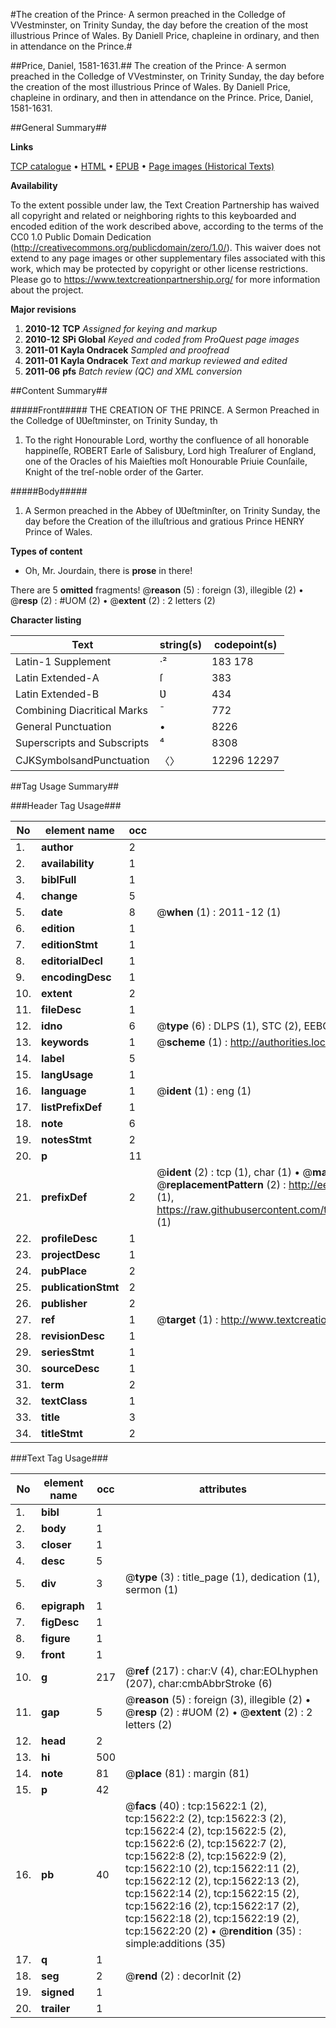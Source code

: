 #The creation of the Prince· A sermon preached in the Colledge of VVestminster, on Trinity Sunday, the day before the creation of the most illustrious Prince of Wales. By Daniell Price, chapleine in ordinary, and then in attendance on the Prince.#

##Price, Daniel, 1581-1631.##
The creation of the Prince· A sermon preached in the Colledge of VVestminster, on Trinity Sunday, the day before the creation of the most illustrious Prince of Wales. By Daniell Price, chapleine in ordinary, and then in attendance on the Prince.
Price, Daniel, 1581-1631.

##General Summary##

**Links**

[TCP catalogue](http://www.ota.ox.ac.uk/tcp/)  • 
[HTML](http://tei.it.ox.ac.uk/tcp/Texts-HTML/free/A10/A10044.html)  • 
[EPUB](http://tei.it.ox.ac.uk/tcp/Texts-EPUB/free/A10/A10044.epub) • 
[Page images (Historical Texts)](https://historicaltexts.jisc.ac.uk/eebo-99850420e)

**Availability**

To the extent possible under law, the Text Creation Partnership has waived all copyright and related or neighboring rights to this keyboarded and encoded edition of the work described above, according to the terms of the CC0 1.0 Public Domain Dedication (http://creativecommons.org/publicdomain/zero/1.0/). This waiver does not extend to any page images or other supplementary files associated with this work, which may be protected by copyright or other license restrictions. Please go to https://www.textcreationpartnership.org/ for more information about the project.

**Major revisions**

1. __2010-12__ __TCP__ *Assigned for keying and markup*
1. __2010-12__ __SPi Global__ *Keyed and coded from ProQuest page images*
1. __2011-01__ __Kayla Ondracek__ *Sampled and proofread*
1. __2011-01__ __Kayla Ondracek__ *Text and markup reviewed and edited*
1. __2011-06__ __pfs__ *Batch review (QC) and XML conversion*

##Content Summary##

#####Front#####
THE CREATION OF THE PRINCE. A Sermon Preached in the Colledge of ƲƲeſtminster, on Trinity Sunday, th
1. To the right Honourable Lord, worthy the confluence of all honorable happineſſe, ROBERT Earle of Salisbury, Lord high Treaſurer of England, one of the Oracles of his Maieſties moſt Honourable Priuie Counſaile, Knight of the treſ-noble order of the Garter.

#####Body#####

1. A Sermon preached in the Abbey of ƲƲeſtminſter, on Trinity Sunday, the day before the Creation of the illuſtrious and gratious Prince HENRY Prince of Wales.

**Types of content**

  * Oh, Mr. Jourdain, there is **prose** in there!

There are 5 **omitted** fragments! 
 @__reason__ (5) : foreign (3), illegible (2)  •  @__resp__ (2) : #UOM (2)  •  @__extent__ (2) : 2 letters (2)

**Character listing**


|Text|string(s)|codepoint(s)|
|---|---|---|
|Latin-1 Supplement|·²|183 178|
|Latin Extended-A|ſ|383|
|Latin Extended-B|Ʋ|434|
|Combining             Diacritical Marks|̄|772|
|General Punctuation|•|8226|
|Superscripts             and Subscripts|⁴|8308|
|CJKSymbolsandPunctuation|〈〉|12296 12297|

##Tag Usage Summary##

###Header Tag Usage###

|No|element name|occ|attributes|
|---|---|---|---|
|1.|__author__|2||
|2.|__availability__|1||
|3.|__biblFull__|1||
|4.|__change__|5||
|5.|__date__|8| @__when__ (1) : 2011-12 (1)|
|6.|__edition__|1||
|7.|__editionStmt__|1||
|8.|__editorialDecl__|1||
|9.|__encodingDesc__|1||
|10.|__extent__|2||
|11.|__fileDesc__|1||
|12.|__idno__|6| @__type__ (6) : DLPS (1), STC (2), EEBO-CITATION (1), PROQUEST (1), VID (1)|
|13.|__keywords__|1| @__scheme__ (1) : http://authorities.loc.gov/ (1)|
|14.|__label__|5||
|15.|__langUsage__|1||
|16.|__language__|1| @__ident__ (1) : eng (1)|
|17.|__listPrefixDef__|1||
|18.|__note__|6||
|19.|__notesStmt__|2||
|20.|__p__|11||
|21.|__prefixDef__|2| @__ident__ (2) : tcp (1), char (1)  •  @__matchPattern__ (2) : ([0-9\-]+):([0-9IVX]+) (1), (.+) (1)  •  @__replacementPattern__ (2) : http://eebo.chadwyck.com/downloadtiff?vid=$1&page=$2 (1), https://raw.githubusercontent.com/textcreationpartnership/Texts/master/tcpchars.xml#$1 (1)|
|22.|__profileDesc__|1||
|23.|__projectDesc__|1||
|24.|__pubPlace__|2||
|25.|__publicationStmt__|2||
|26.|__publisher__|2||
|27.|__ref__|1| @__target__ (1) : http://www.textcreationpartnership.org/docs/. (1)|
|28.|__revisionDesc__|1||
|29.|__seriesStmt__|1||
|30.|__sourceDesc__|1||
|31.|__term__|2||
|32.|__textClass__|1||
|33.|__title__|3||
|34.|__titleStmt__|2||


###Text Tag Usage###

|No|element name|occ|attributes|
|---|---|---|---|
|1.|__bibl__|1||
|2.|__body__|1||
|3.|__closer__|1||
|4.|__desc__|5||
|5.|__div__|3| @__type__ (3) : title_page (1), dedication (1), sermon (1)|
|6.|__epigraph__|1||
|7.|__figDesc__|1||
|8.|__figure__|1||
|9.|__front__|1||
|10.|__g__|217| @__ref__ (217) : char:V (4), char:EOLhyphen (207), char:cmbAbbrStroke (6)|
|11.|__gap__|5| @__reason__ (5) : foreign (3), illegible (2)  •  @__resp__ (2) : #UOM (2)  •  @__extent__ (2) : 2 letters (2)|
|12.|__head__|2||
|13.|__hi__|500||
|14.|__note__|81| @__place__ (81) : margin (81)|
|15.|__p__|42||
|16.|__pb__|40| @__facs__ (40) : tcp:15622:1 (2), tcp:15622:2 (2), tcp:15622:3 (2), tcp:15622:4 (2), tcp:15622:5 (2), tcp:15622:6 (2), tcp:15622:7 (2), tcp:15622:8 (2), tcp:15622:9 (2), tcp:15622:10 (2), tcp:15622:11 (2), tcp:15622:12 (2), tcp:15622:13 (2), tcp:15622:14 (2), tcp:15622:15 (2), tcp:15622:16 (2), tcp:15622:17 (2), tcp:15622:18 (2), tcp:15622:19 (2), tcp:15622:20 (2)  •  @__rendition__ (35) : simple:additions (35)|
|17.|__q__|1||
|18.|__seg__|2| @__rend__ (2) : decorInit (2)|
|19.|__signed__|1||
|20.|__trailer__|1||
